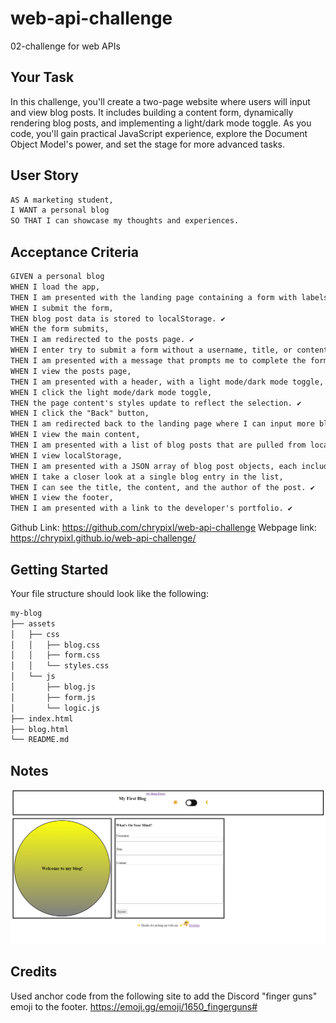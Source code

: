 # web-api-challenge
02-challenge for web APIs


## Your Task

In this challenge, you'll create a two-page website where users will input and view blog posts. It includes building a content form, dynamically rendering blog posts, and implementing a light/dark mode toggle. As you code, you'll gain practical JavaScript experience, explore the Document Object Model's power, and set the stage for more advanced tasks.

## User Story

```md
AS A marketing student,
I WANT a personal blog
SO THAT I can showcase my thoughts and experiences.
```

## Acceptance Criteria

```md
GIVEN a personal blog
WHEN I load the app,
THEN I am presented with the landing page containing a form with labels and inputs for username, blog title, and blog content. ✔️
WHEN I submit the form,
THEN blog post data is stored to localStorage. ✔️
WHEN the form submits,
THEN I am redirected to the posts page. ✔️
WHEN I enter try to submit a form without a username, title, or content,
THEN I am presented with a message that prompts me to complete the form. ✔️
WHEN I view the posts page,
THEN I am presented with a header, with a light mode/dark mode toggle, and a "Back" button. ✔️
WHEN I click the light mode/dark mode toggle,
THEN the page content's styles update to reflect the selection. ✔️
WHEN I click the "Back" button,
THEN I am redirected back to the landing page where I can input more blog entries. ✔️
WHEN I view the main content,
THEN I am presented with a list of blog posts that are pulled from localStorage. ✔️
WHEN I view localStorage,
THEN I am presented with a JSON array of blog post objects, each including the post author's username, title of the post, and post's content. ✔️
WHEN I take a closer look at a single blog entry in the list,
THEN I can see the title, the content, and the author of the post. ✔️
WHEN I view the footer,
THEN I am presented with a link to the developer's portfolio. ✔️
```

Github Link: https://github.com/chrypixl/web-api-challenge
Webpage link: https://chrypixl.github.io/web-api-challenge/

## Getting Started

Your file structure should look like the following:

```md
my-blog
├── assets
│   ├── css
│   │   ├── blog.css
│   │   ├── form.css
│   │   └── styles.css
│   └── js
│       ├── blog.js
│       ├── form.js
│       └── logic.js
├── index.html
├── blog.html
└── README.md
```

## Notes

![image](assets/images/Screenshot%202024-07-14%20115819.png)


## Credits

Used anchor code from the following site to add the Discord "finger guns" emoji to the footer. https://emoji.gg/emoji/1650_fingerguns#